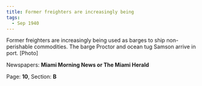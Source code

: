 ```yaml
---  
title: Former freighters are increasingly being  
tags:  
  - Sep 1940  
---  
```

  
Former freighters are increasingly being used as barges to ship non-perishable commodities. The barge Proctor and ocean tug Samson arrive in port. [Photo]  
  
Newspapers: **Miami Morning News or The Miami Herald**  
  
Page: **10**, Section: **B** 
